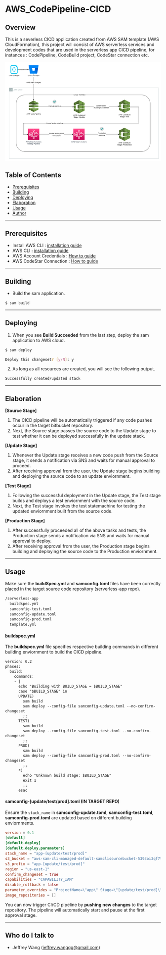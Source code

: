 # AWS_CodePipeline-CICD #

## Overview ##

This is a severless CICD application created from AWS SAM template (AWS CloudFormation), this project will consist of AWS serverless services and development codes that are used in the serverless app CICD pipeline, for instances : CodePipeline, CodeBuild project, CodeStar connection etc.

![cicd_workflow.png](cicd_workflow.png)

## Table of Contents ##

- [Prerequisites](#prerequisites)
- [Building](#build)
- [Deploying](#deploy)
- [Elaboration](#elaboration)
- [Usage](#usage)
- [Author](#author)

---
## Prerequisites <a name = "prerequisites"></a> ##

* Install AWS CLI : [installation guide](https://docs.aws.amazon.com/cli/latest/userguide/getting-started-install.html)
* AWS CLI : [installation guide](https://docs.aws.amazon.com/cli/latest/userguide/getting-started-install.html)
* AWS Account Credentials : [How to guide](https://docs.aws.amazon.com/cli/latest/userguide/cli-configure-envvars.html)
* AWS CodeStar Connection : [How to guide](https://docs.aws.amazon.com/dtconsole/latest/userguide/connections-create-bitbucket.html)
---
## Building <a name = "build"></a> ##

* Build the sam application.

```bash
$ sam build
```

---
## Deploying <a name = "deploy"></a> ##

1. When you see **Build Succeeded** from the last step, deploy the sam application to AWS cloud.

```bash
$ sam deploy
```
```bash
Deploy this changeset? [y/N]: y
```
2. As long as all resources are created, you will see the following output.

```bash
Successfully created/updated stack
```

---
## Elaboration <a name = "elaboration"></a> ##

**[Source Stage]**
1. The CICD pipeline will be automatically triggered if any code pushes occur in the target bitbucket repository.
2. Next, the Source stage passes the source code to the Update stage to test whether it can be deployed successfully in the update stack.

**[Update Stage]**
1. Whenever the Update stage receives a new code push from the Source stage, it sends a notification via SNS and waits for manual approval to proceed.
2. After receiving approval from the user, the Update stage begins building and deploying the source code to an update enviornment.

**[Test Stage]**
1. Following the successful deployment in the Update stage, the Test stage builds and deploys a test enviornment with the source code.
2. Next, the Test stage invokes the test statemachine for testing the updated enviornment built from the source code.

**[Production Stage]**
1. After successfully proceeded all of the above tasks and tests, the Production stage sends a notification via SNS and waits for manual approval to deploy.
2. After receiving approval from the user, the Production stage begins building and deploying the source code to the Production enviornment.

---
## Usage <a name = "elaboration"></a> ##
Make sure the **buildSpec.yml** and **samconfig.toml** files have been correctly placed in the target source code repository (serverless-app repo).
```bash
/serverless-app
  buildspec.yml
  samconfig-test.toml
  samconfig-update.toml
  samconfig-prod.toml
  template.yml
```
#### buildspec.yml
The **buildspec.yml** file specifies respective building commands in different building enviornment to build the CICD pipeline.
```
version: 0.2
phases:
  build:
    commands:
    - |
      echo "Building with BUILD_STAGE = $BUILD_STAGE"
      case "$BUILD_STAGE" in
      UPDATE)
        sam build
        sam deploy --config-file samconfig-update.toml --no-confirm-changeset
        ;;
      TEST)
        sam build
        sam deploy --config-file samconfig-test.toml --no-confirm-changeset
        ;;
      PROD)
        sam build
        sam deploy --config-file samconfig-prod.toml --no-confirm-changeset
        ;;
      *)
        echo "Unknown build stage: $BUILD_STAGE"
        exit 1
        ;;
      esac
```
#### samconfig-[update/test/prod].toml (IN TARGET REPO)
Ensure the ```stack_name``` in **samconfig-update.toml**, **samconfig-test.toml**, **samconfig-prod.toml** are updated based on different building enviornments. 
```toml
version = 0.1
[default]
[default.deploy]
[default.deploy.parameters]
stack_name = "app-[update/test/prod]"
s3_bucket = "aws-sam-cli-managed-default-samclisourcebucket-5393oi3qf7t8"
s3_prefix = "app-[update/test/prod]"
region = "us-east-1"
confirm_changeset = true
capabilities = "CAPABILITY_IAM"
disable_rollback = false
parameter_overrides = "ProjectName=\"app\" Stage=\"[update/test/prod]\""
image_repositories = []
```
You can now trigger CI/CD pipeline by **pushing new changes** to the target repository. The pipeline will automatically start and pause at the first approval stage.

---
## Who do I talk to <a name = "author"></a> ##

* Jeffrey Wang (jeffrey.wanggg@gmail.com)

